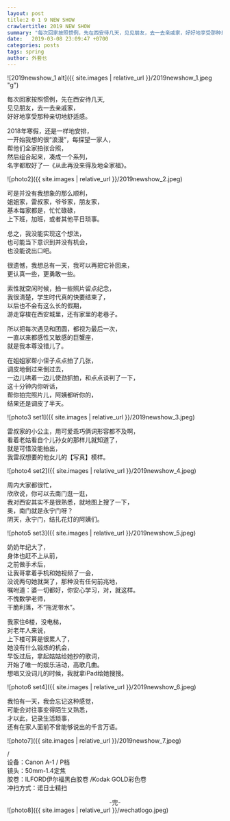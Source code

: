 ```yaml
---
layout: post
title:2 0 1 9 NEW SHOW
crawlertitle: 2019 NEW SHOW
summary: "每次回家按照惯例，先在西安待几天，见见朋友，去一去亲戚家，好好地享受那种亲切地舒适感。"
date:   2019-03-08 23:09:47 +0700
categories: posts
tags: spring
author: 外套乜
---
```


![2019newshow_1 alt]({{ site.images | relative_url }}/2019newshow_1.jpeg "g")

每次回家按照惯例，先在西安待几天,   
见见朋友，去一去亲戚家，  
好好地享受那种亲切地舒适感。  

2018年寒假，还是一样地安排，  
一开始我想的很“浪漫”，每探望一家人，  
帮他们全家拍张合照，  
然后组合起来，凑成一个系列，  
名字都取好了—《从此再没来得及地全家福》。  

![photo2]({{ site.images | relative_url }}/2019newshow_2.jpeg)

可是并没有我想象的那么顺利，  
姐姐家，雷叔家，爷爷家，朋友家，  
基本每家都是，忙忙碌碌，  
上下班，加班，或者其他平日琐事。  

总之，我没能实现这个想法，  
也可能当下意识到并没有机会，  
也没能说出口吧。

很遗憾，我想总有一天，我可以再把它补回来，  
更认真一些，更勇敢一些。  

索性就空闲时候，拍一些照片留点纪念，  
我很清楚，学生时代真的快要结束了，  
以后也不会有这么长的假期，  
游走穿梭在西安城里，还有家里的老巷子。  

所以把每次遇见和团圆，都视为最后一次，  
一直以来都感性又敏感的巨蟹座，  
就是我本尊没错儿了。  

在姐姐家帮小侄子点点拍了几张，  
调皮地倒过来倒过去，  
一边儿哄着一边儿使劲抓拍，和点点谈判了一下，  
这十分钟内你听话，  
帮你拍完照片儿，阿姨都听你的，  
结果还是调皮了半天。  

![photo3 set1]({{ site.images | relative_url }}/2019newshow_3.jpeg)

雷叔家的小公主，用可爱乖巧俩词形容都不及啊，  
看着老姑看自个儿孙女的那样儿就知道了，  
就是可惜没能拍出，  
我雷叔想要的他女儿的【写真】模样。  

![photo4 set2]({{ site.images | relative_url }}/2019newshow_4.jpeg)

周内大家都很忙，  
欣欣说，你可以去南门逛一逛，  
我对西安其实不是很熟悉，就地图上搜了一下，  
奥，南门就是永宁门呀？  
阴天，永宁门，结扎花灯的阿姨们。  

![photo5 set3]({{ site.images | relative_url }}/2019newshow_5.jpeg)

奶奶年纪大了，  
身体也赶不上从前，  
之前做手术后，  
让我哥拿着手机和她视频了一会，  
没说两句她就哭了，那种没有任何前兆地，  
嘱咐道：婆一切都好，你安心学习，对，就这样。  
不愧数学老师，  
干脆利落，不“拖泥带水”。  

我家住6楼，没电梯，  
对老年人来说，  
上下楼可算是很累人了，  
她没有什么锻炼的机会，  
早饭过后，拿起姑姑给她抄的歌词，  
开始了唯一的娱乐活动，高歌几曲。  
想唱又没词儿的时候，我就拿iPad给她搜搜。  

![photo6 set4]({{ site.images | relative_url }}/2019newshow_6.jpeg)

我怕有一天，我会忘记这种感觉，  
可能会对往事变得陌生又熟悉，  
才以此，记录生活琐事，  
还有在家人面前不曾能够说出的千言万语。  

![photo7]({{ site.images | relative_url }}/2019newshow_7.jpeg)

/  
设备：Canon A-1 / P档  
镜头：50mm-1.4定焦  
胶卷：ILFORD伊尔福黑白胶卷 /Kodak GOLD彩色卷  
冲扫方式：诺日士精扫  
  
  
  
  


<center>-完-</center>  
![photo8]({{ site.images | relative_url }}/wechatlogo.jpeg)